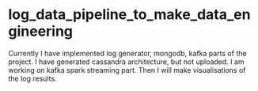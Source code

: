 # log_data_pipeline_to_make_data_engineering

Currently I have implemented log generator, mongodb, kafka parts of the project. I have generated cassandra architecture, but not uploaded. I am working on kafka spark streaming part. Then I will make visualisations of the log results.

